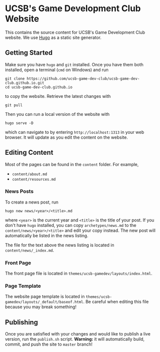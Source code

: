 # UCSB's Game Development Club Website

This contains the source content for UCSB's Game Development Club website. We
use [Hugo](https://gohugo.io) as a static site generator.

## Getting Started

Make sure you have `hugo` and `git` installed. Once you have them both
installed, open a terminal (`cmd` on Windows) and run

```plain
git clone https://github.com/ucsb-game-dev-club/ucsb-game-dev-club.github.io.git
cd ucsb-game-dev-club.github.io
```

to copy the website. Retrieve the latest changes with

```plain
git pull
```

Then you can run a local version of the website with

```plain
hugo serve -D
```

which can navigate to by entering `http://localhost:1313` in your web browser.
It will update as you edit the content on the website.

## Editing Content

Most of the pages can be found in the `content` folder. For example,

* `content/about.md`
* `content/resources.md`

### News Posts

To create a news post, run

```plain
hugo new news/<year>/<title>.md
```

where `<year>` is the current year and `<title>` is the title of your post. If
you don't have `hugo` installed, you can copy `archetypes/news.md` to the
`content/news/<year>/<title>` and edit your copy instead. The new post will
automatically be listed in the news listing.

The file for the text above the news listing is located in
`content/news/_index.md`.

### Front Page

The front page file is located in `themes/ucsb-gamedev/layouts/index.html`.

### Page Template

The website page template is located in
`themes/ucsb-gamedev/layouts/_default/baseof.html`. Be careful when editing this
file because you may break something!

## Publishing

Once you are satisfied with your changes and would like to publish a live
version, run the `publish.sh` script. **Warning:** it will automatically build,
commit, and push the site to `master` branch!
